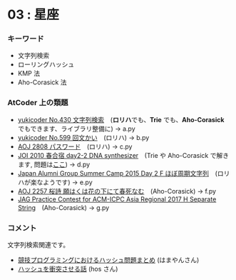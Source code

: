 # 03 : 星座 

### キーワード

- 文字列検索
- ローリングハッシュ
- KMP 法
- Aho-Corasick 法

### AtCoder 上の類題

- [yukicoder No.430 文字列検索](https://yukicoder.me/problems/no/430)　(**ロリハ**でも、**Trie** でも、**Aho-Corasick** でもできます、ライブラリ整備に) -> a.py
- [yukicoder No.599 回文かい](https://yukicoder.me/problems/no/599)　(ロリハ) -> b.py
- [AOJ 2808 パスワード](http://judge.u-aizu.ac.jp/onlinejudge/description.jsp?id=2808)　(ロリハ) -> c.py
- [JOI 2010 春合宿 day2-2 DNA synthesizer](https://atcoder.jp/contests/joisc2010/tasks/joisc2010_dna)　(Trie や Aho-Corasick で解きます, 問題は[ここ](https://www.ioi-jp.org/camp/2010/2010-sp-tasks/2010-sp-day2_21.pdf)) -> d.py
- [Japan Alumni Group Summer Camp 2015 Day 2 F ほぼ周期文字列](https://atcoder.jp/contests/jag2015summer-day2/tasks/icpc2015summer_day2_f)　(ロリハが楽なようです) -> e.py
- [AOJ 2257 桜詩 願はくは花の下にて春死なむ](http://judge.u-aizu.ac.jp/onlinejudge/description.jsp?id=2257)　(Aho-Corasick) -> f.py
- [JAG Practice Contest for ACM-ICPC Asia Regional 2017 H Separate String](https://atcoder.jp/contests/jag2017autumn/tasks/jag2017autumn_h)　(Aho-Corasick) -> g.py

### コメント

文字列検索関連です。

- [競技プログラミングにおけるハッシュ問題まとめ](http://hamayanhamayan.hatenablog.jp/entry/2017/05/24/154618) (はまやんさん)
- [ハッシュを衝突させる話](http://hos.ac/blog/#blog0003) (hos さん)